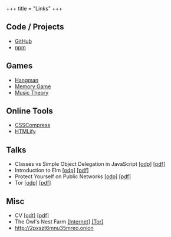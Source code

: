 +++
title = "Links"
+++

## Code / Projects

- [GitHub]
- [npm]

## Games

- [Hangman]
- [Memory Game]
- [Music Theory]

## Online Tools
- [CSSCompress]
- [HTMLify]

## Talks

- Classes vs Simple Object Delegation in JavaScript [\[odp\]](/talks/classes_vs_simple_object_delegation_in_javascript.odp) [\[pdf\]](/talks/classes_vs_simple_object_delegation_in_javascript.pdf)
- Introduction to Elm [\[odp\]](/talks/introduction_to_elm.odp) [\[pdf\]](/talks/introduction_to_elm.pdf)
- Protect Yourself on Public Networks [\[odp\]](/talks/protect_yourself_on_public_networks.odp) [\[pdf\]](/talks/protect_yourself_on_public_networks.pdf)
- Tor [\[odp\]](/talks/tor.odp) [\[pdf\]](/talks/tor.pdf)

## Misc

- CV [\[odt\]](/docs/BenjaminToll.odt) [\[pdf\]](/docs/BenjaminToll.pdf)
- The Owl's Nest Farm [\[Internet\]](https://www.theowlsnestfarm.com/) [\[Tor\]](http://lgewyajrjxytj4z6.onion)
- http://2pxszt6mnu35mreo.onion

[GitHub]: https://github.com/btoll
[npm]: https://www.npmjs.com/~benjam72

[Hangman]: https://github.com/btoll/games/tree/master/python3/hangman
[Memory Game]: http://www.benjamintoll.com/memory-game/
[Music Theory]: http://www.benjamintoll.com/music-theory/

[CSSCompress]: http://www.benjamintoll.com/tools/css_compress.html
[HTMLify]: http://www.benjamintoll.com/tools/HTMLify.html

[Previous website]: http://www.benjamintoll.com/archive/
[snapshots]: https://web.archive.org/web/*/benjamintoll.com
[http://2pxszt6mnu35mreo.onion]: http://2pxszt6mnu35mreo.onion

<!--
- [Previous website]
- benjamintoll.com [snapshots] on the Wayback Machine
-->

